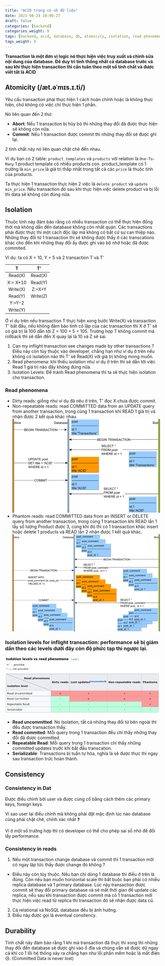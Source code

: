 ```yaml
---
title: "ACID trong cơ sở dữ liệu"
date: 2021-08-24 10:00:27
draft: false
categories: [backend]
categories_weight: 9
tags: [backend, acid, database, db, atomicity, isolation, read phenomeno, consistency, eventual consistency]
tags_weight: 9
---
```

**Transaction là một đơn vị logic nó thực hiện việc truy xuất và chỉnh sửa nội dung của database. Để duy trì tính thống nhất cả database trước và sau khi thực hiện transaction thì cần tuân theo một số tính chất và được viết tắt là ACID**

## Atomicity (/æt.əˈmɪs.ɪ.ti/)
Yêu cầu transaction phải thực hiện 1 cách hoàn chỉnh hoặc là không thực hiện, chứ không có việc chỉ thực hiện 1 phần. 

Nó liên quan đến 2 thứ:
- **Abort**: Nếu 1 transaction bị hủy bỏ thì những thay đổi đã được thực hiện sẽ không còn nữa.
- **Commit**: Nếu 1 transaction được commit thì những thay đổi sẽ được ghi lại.

2 tính chất này nó liên quan chặt chẽ đến nhau.

Ví dụ bạn có 2 table: `product_templates` và `products` với relation là `One-To-Many` 1 product template có nhiều products con. product_template có 1 trường là `min_price` là giá trị thấp nhất trong tất cả các `price` là thuộc tính của products.

Ta thực hiện 1 transaction thực hiện 2 việc là `delete product` và `update min_price`. Nếu transaction đó sau khi thực hiện việc delete product và bị lỗi thì data sẽ không còn đúng nữa.

## Isolation
Thuộc tính này đảm bảo rằng có nhiều transaction có thể thực hiện đồng thời mà không dẫn đến database không còn nhất quán. Các transactions phải được thực thi một cách độc lập mà không có bất cứ sự can thiệp nào. Những thay đổi từ 1 transaction thì sẽ không được thấy ở các transcations khác cho đến khi những thay đổi ấy được ghi vào bộ nhớ hoặc đã được commited.

Ví dụ: ta có X = 10, Y = 5 và 2 transaction T và T'

|T|T'|
|:-:|:-:|
|Read(X)| Read(X)|
|X:= X*10| Read(Y)|
|Write(X)| Z:=X+Y|
|Read(Y)| Write(Z)|
|Y:=Y-2|
|Write(Y)

Ở ví dụ trên nếu transaction T thực hiện xong bước Write(X) và transaction T' bắt đầu, nếu không đảm bảo tính cô lập của các transaction thì X ở T' sẽ có giá trị là 100 dẫn tới Z = 100 + 5 = 105. Trường hợp T không commit mà rollback thì sẽ dẫn đến X quay lại là 10 và Z sẽ sai.

1. Can my inflight transaction see changes made by other transactions ?
Điều này còn tùy thuộc vào developer, chẳng hạn như ví dụ ở trên nếu không có isolation nào thì T' sẽ Read(X) với giá trị không mong muốn.
2. Read phenomena: khi thiếu isolation như ví dụ ở trên thì sẽ dẫn tới việc Read 1 giá trị nào đấy không đúng nữa.
3. Isolation Levels: Để tránh Read phenomena thì ta sẽ thực hiện isolation cho transaction.

### Read phenomena

- Dirty reads: giống như ví dụ đã nêu ở trên, T' đọc X chưa được commit.
- Non-repeatable reads: read COMMITTED data from an UPDATE query from another transaction, trong cùng 1 transaction khi READ 1 giá trị và nhận được 2 kết quả khác nhau.
![non-repeatable-reads](/images/iPI0C.png)
- Phantom reads: read COMMITTED data from an INSERT or DELETE query from another transaction, trong cùng 1 transaction khi READ lần 1 lấy số lượng Product được 3, cùng khi đó thì có 1 transaction khác insert hoặc delete 1 products và READ lần 2 nhận được 1 kết quả khác.
![phantom-read](/images/aCtew.png)

### Isolation levels for inflight transaction: performance sẽ bị giảm dần theo các levels dưới đây còn độ phức tạp thì ngược lại.
![Isolation levels vs read phenomena.png](/images/Isolation_levels_vs_read_phenomena.png)
- **Read uncommitted**: No Isolation, tất cả những thay đổi từ bên ngoài thì đều được transaction thấy.
- **Read commited**: Mỗi query trong 1 transaction đều chỉ thấy những thay đổi đã được committed.
- **Repeatable Read**: Mỗi query trong 1 transaction chỉ thấy những committed updates trước khi bắt đầu transcation.
- **Serializable**: Transactions bị tuần tự hóa, nghĩa là sẽ được thực thi ngay sau transaction trức hoàn thành.

## Consistency
### Consistency in Dat
Được điều chỉnh bởi user và được củng cố bằng cách thêm các primary keys, foreign keys.

Vì sao user lại điều chỉnh mà không phải đặt mặc định lúc nào database cũng phải chặt chẽ, chính xác nhất ❓

Vì ở một số trường hợp thì có developer có thể cho phép sai số nhỏ để đổi lấy performance.
### Consistency in reads
1. Nếu một transaction change database và commit thì 1 transaction mới có ngay lập tức thấy được change đó không ?
- Điều này còn tùy thuộc. Nếu bạn chỉ dùng 1 database thì điều ở trên là đúng. Còn nếu bạn muốn horizontal scale thì bắt buộc bạn phải có nhiều replica database và 1 primary database. Lúc này transaction được commit sẽ thay đổi primary database và sẽ mất thời gian để update các replica, nếu sau khi transaction được commit mà có 1 transaction mới thực hiện việc read từ replica thì transaction đó sẽ nhận được data cũ.
2. Cả relational và NoSQL database đều bị ảnh hưởng.
3. Điều này được gọi là eventual consitency.

## Durability
Tính chất này đảm bảo rằng 1 khi mà transaction đã thực thi xong thì những thay đổi đến database sẽ được ghi vào ổ đĩa và chúng vẫn sẽ được dữ ngay cả khi có 1 lỗi hệ thống xảy ra chẳng hạn như lỗi phần mềm hoặc là mất điện 😢. (Committed Data is never lost)
